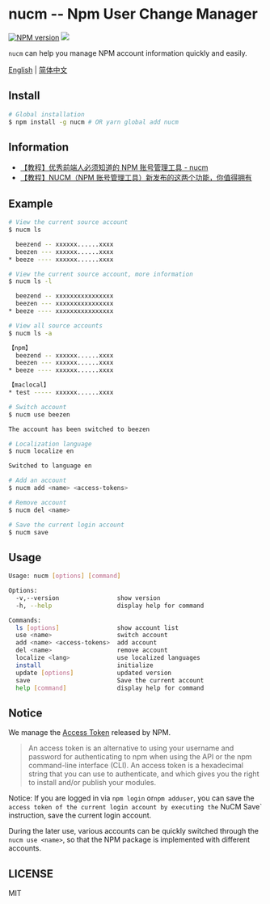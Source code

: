 # nucm -- Npm User Change Manager

[![NPM version][npm-image]][npm-url]
![](https://img.shields.io/badge/build-passing-green)

`nucm` can help you manage NPM account information quickly and easily.

[English](./README.md) | [简体中文](./README_CN.md)

## Install

```bash
# Global installation
$ npm install -g nucm # OR yarn global add nucm
```

## Information

- [【教程】优秀前端人必须知道的 NPM 账号管理工具 - nucm](https://juejin.cn/post/7059224326674841636)
- [【教程】NUCM（NPM 账号管理工具）新发布的这两个功能，你值得拥有](https://juejin.cn/post/7079411183408644104)

## Example

```bash
# View the current source account
$ nucm ls

  beezend -- xxxxxx......xxxx
  beezen --- xxxxxx......xxxx
* beeze ---- xxxxxx......xxxx

# View the current source account, more information
$ nucm ls -l

  beezend -- xxxxxxxxxxxxxxxx
  beezen --- xxxxxxxxxxxxxxxx
* beeze ---- xxxxxxxxxxxxxxxx

# View all source accounts
$ nucm ls -a

【npm】
  beezend -- xxxxxx......xxxx
  beezen --- xxxxxx......xxxx
* beeze ---- xxxxxx......xxxx

【maclocal】
* test ----- xxxxxx......xxxx
```

```bash
# Switch account
$ nucm use beezen

The account has been switched to beezen
```

```bash
# Localization language
$ nucm localize en

Switched to language en
```

```bash
# Add an account
$ nucm add <name> <access-tokens>

# Remove account
$ nucm del <name>
```

```bash
# Save the current login account
$ nucm save
```

## Usage

```bash
Usage: nucm [options] [command]

Options:
  -v,--version                show version
  -h, --help                  display help for command

Commands:
  ls [options]                show account list
  use <name>                  switch account
  add <name> <access-tokens>  add account
  del <name>                  remove account
  localize <lang>             use localized languages
  install                     initialize
  update [options]            updated version
  save                        Save the current account
  help [command]              display help for command
```

## Notice

We manage the [Access Token](https://docs.npmjs.com/about-access-tokens) released by NPM.

> An access token is an alternative to using your username and password for authenticating to npm when using the API or the npm command-line interface (CLI). An access token is a hexadecimal string that you can use to authenticate, and which gives you the right to install and/or publish your modules.

Notice: If you are logged in via `npm login` or`npm adduser`, you can save the `access token of the current login account by executing the` NuCM Save` instruction, save the current login account.

During the later use, various accounts can be quickly switched through the `nucm use <name>`, so that the NPM package is implemented with different accounts.

## LICENSE

MIT

[npm-url]: https://www.npmjs.com/package/nucm
[npm-image]: https://img.shields.io/npm/v/nucm.svg

